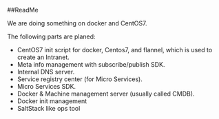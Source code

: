 ##ReadMe

We are doing something on docker and CentOS7.

The following parts are planed:

* CentOS7 init script for docker, Centos7, and flannel, which is used to create an Intranet.
* Meta info management with subscribe/publish SDK.
* Internal DNS server.
* Service registry center (for Micro Services).
* Micro Services SDK.
* Docker & Machine management server (usually called CMDB).
* Docker init management
* SaltStack like ops tool